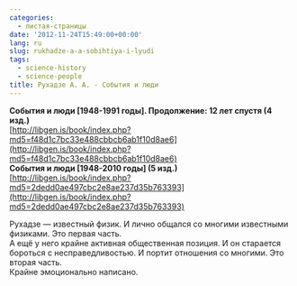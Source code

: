 ```yaml
---
categories:
  - листая-страницы
date: '2012-11-24T15:49:00+00:00'
lang: ru
slug: rukhadze-a-a-sobihtiya-i-lyudi
tags:
  - science-history
  - science-people
title: Рухадзе А. А. - События и люди
---
```



**События и люди [1948-1991 годы]. Продолжение: 12 лет спустя (4 изд.)**  
[http://libgen.is/book/index.php?md5=f48d1c7bc33e488cbbcb6ab1f10d8ae6](http://libgen.is/book/index.php?md5=f48d1c7bc33e488cbbcb6ab1f10d8ae6)  
**События и люди [1948-2010 годы] (5 изд.)**  
[http://libgen.is/book/index.php?md5=2dedd0ae497cbc2e8ae237d35b763393](http://libgen.is/book/index.php?md5=2dedd0ae497cbc2e8ae237d35b763393)  

Рухадзе — известный физик. И лично общался со многими известными физиками. Это первая часть.  
А ещё у него крайне активная общественная позиция. И он старается бороться с несправедливостью. И портит отношения со многими. Это вторая часть.  
Крайне эмоционально написано.